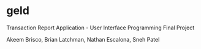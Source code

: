 # geld
Transaction Report Application - User Interface Programming Final Project

Akeem Brisco, Brian Latchman, Nathan Escalona, Sneh Patel
